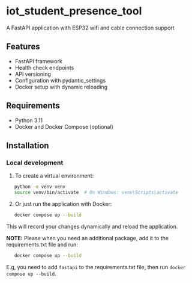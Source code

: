 # iot_student_presence_tool

A FastAPI application with ESP32 wifi and cable connection support

## Features

- FastAPI framework
- Health check endpoints
- API versioning
- Configuration with pydantic_settings
- Docker setup with dynamic reloading

## Requirements

- Python 3.11
- Docker and Docker Compose (optional)

## Installation

### Local development

1. To create a virtual environment:
```bash
   python -m venv venv
   source venv/bin/activate  # On Windows: venv\Scripts\activate
```
2. Or just run the application with Docker:
```bash
   docker compose up --build
```
This will record your changes dynamically and reload the application.

**NOTE:**
Please when you need an additional package, add it to the requirements.txt file and run:
```bash
   docker compose up --build
```

E.g, you need to add `fastapi` to the requirements.txt file, then run `docker compose up --build`.
